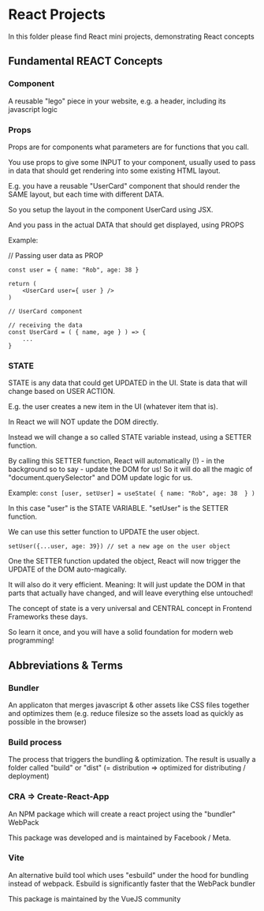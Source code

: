 # React Projects

In this folder please find React mini projects, demonstrating React concepts

## Fundamental REACT Concepts

### Component

A reusable "lego" piece in your website, e.g. a header, including its javascript logic

### Props

Props are for components what parameters are for functions that you call. 

You use props to give some INPUT to your component, usually used to pass in data that should get rendering into some existing HTML layout.

E.g. you have a reusable "UserCard" component that should render the SAME layout, but each time with different DATA.

So you setup the layout in the component UserCard using JSX.

And you pass in the actual DATA that should get displayed, using PROPS

Example: 

// Passing user data as PROP

```
const user = { name: "Rob", age: 38 }

return (
	<UserCard user={ user } />
)
```

```
// UserCard component

// receiving the data
const UserCard = ( { name, age } ) => {
	...
}
```

### STATE

STATE is any data that could get UPDATED in the UI.
State is data that will change based on USER ACTION.

E.g. the user creates a new item in the UI (whatever item that is).

In React we will NOT update the DOM directly.

Instead we will change a so called STATE variable instead, using a SETTER function. 

By calling this SETTER function, React will automatically (!) - in the background so to say - update the DOM for us! So it will do all the magic of "document.querySelector" and DOM update logic for us. 

Example: 
`const [user, setUser] = useState( { name: "Rob", age: 38  } )` 

In this case "user" is the STATE VARIABLE. "setUser" is the SETTER function.

We can use this setter function to UPDATE the user object. 

`setUser({...user, age: 39}) // set a new age on the user object`

One the SETTER function updated the object, React will now trigger the UPDATE of the DOM auto-magically.

It will also do it very efficient. Meaning: It will just update the DOM in that parts that actually have changed, and will leave everything else untouched!

The concept of state is a very universal and CENTRAL concept in Frontend Frameworks these days.

So learn it once, and you will have a solid foundation for modern web programming!




## Abbreviations & Terms

### Bundler

An applicaton that merges javascript & other assets like CSS files together and optimizes them (e.g. reduce filesize so the assets load as quickly as possible in the browser)

### Build process

The process that triggers the bundling & optimization. The result is usually a folder called "build" or "dist" (= distribution => optimized for distributing / deployment)

### CRA => Create-React-App

An NPM package which will create a react project using the "bundler" WebPack

This package was developed and is maintained by Facebook / Meta.

### Vite

An alternative build tool which uses "esbuild" under the hood for bundling instead of webpack. Esbuild is significantly faster that the WebPack bundler

This package is maintained by the VueJS community
